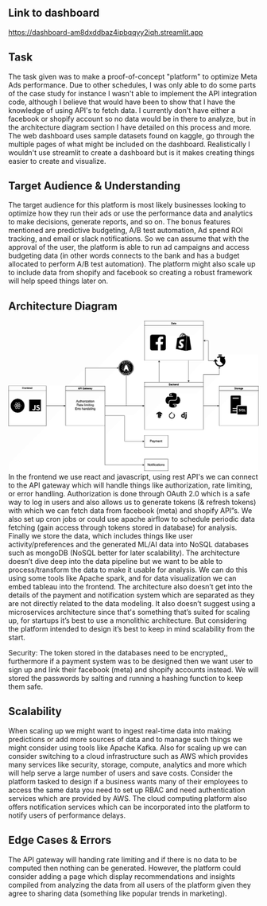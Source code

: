 ## **Link to dashboard**

https://dashboard-am8dxddbaz4ipbqqyy2iqh.streamlit.app

## **Task**

The task given was to make a proof-of-concept "platform" to optimize Meta Ads performance. Due to other schedules, I was only able to do some parts of the case study for instance I wasn't able to implement the API integration code, although I believe that would have been to show that I have the knowledge of using API's to fetch data. I currently don't have either a facebook or shopify account so no data would be in there to analyze, but in the architecture diagram section I have detailed on this process and more. The web dashboard uses sample datasets found on kaggle, go through the multiple pages of what might be included on the dashboard. Realistically I wouldn't use streamlit to create a dashboard but is it makes creating things easier to create and visualize.

## **Target Audience & Understanding**

The target audience for this platform is most likely businesses looking to optimize how they run their ads or use the performance data and analytics to make decisions, generate reports, and so on. The bonus features mentioned are predictive budgeting, A/B test automation, Ad spend ROI tracking, and email or slack notifications. So we can assume that with the approval of the user, the platform is able to run ad campaigns and access budgeting data (in other words connects to the bank and has a budget allocated to perform A/B test automation). The platform might also scale up to include data from shopify and facebook so creating a robust framework will help speed things later on.

## **Architecture Diagram**

![image](diagram.png)
In the frontend we use react and javascript, using rest API's we can connect to the API gateway which will handle things like authorization, rate limiting, or error handling. Authorization is done through OAuth 2.0 which is a safe way to log in users and also allows us to generate tokens (& refresh tokens) with which we can fetch data from facebook (meta) and shopify API”s. We also set up cron jobs or could use apache airflow to schedule periodic data fetching (gain access through tokens stored in database) for analysis. Finally we store the data, which includes things like user activity/preferences and the generated ML/AI data into NoSQL databases such as mongoDB (NoSQL better for later scalability). The architecture doesn’t dive deep into the data pipeline but we want to be able to process/transform the data to make it usable for analysis. We can do this using some tools like Apache spark, and for data visualization we can embed tableau into the frontend. The architecture also doesn’t get into the details of the payment and notification system which are separated as they are not directly related to the data modeling. It also doesn’t suggest using a microservices architecture since that's something that’s suited for scaling up, for startups it’s best to use a monolithic architecture. But considering the platform intended to design it’s best to keep in mind scalability from the start.

Security:
The token stored in the databases need to be encrypted,, furthermore if a payment system was to be designed then we want user to sign up and link their facebook (meta) and shopify accounts instead. We will stored the passwords by salting and running a hashing function to keep them safe.

## **Scalability**

When scaling up we might want to ingest real-time data into making predictions or add more sources of data and to manage such things we might consider using tools like Apache Kafka. Also for scaling up we can consider switching to a cloud infrastructure such as AWS which provides many services like security, storage, compute, analytics and more which will help serve a large number of users and save costs. Consider the platform tasked to design if a business wants many of their employees to access the same data you need to set up RBAC and need authentication services which are provided by AWS. The cloud computing platform also offers notification services which can be incorporated into the platform to notify users of performance delays.

## **Edge Cases & Errors**

The API gateway will handing rate limiting and if there is no data to be computed then nothing can be generated. However, the platform could consider adding a page which display recommendations and insights compiled from analyzing the data from all users of the platform given they agree to sharing data (something like popular trends in marketing).
